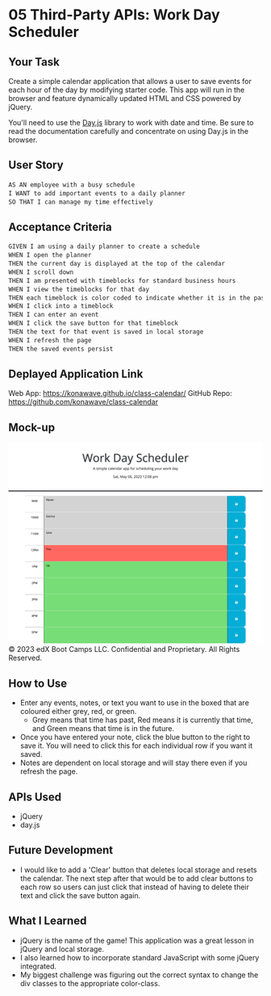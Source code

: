 # 05 Third-Party APIs: Work Day Scheduler

## Your Task

Create a simple calendar application that allows a user to save events for each hour of the day by modifying starter code. This app will run in the browser and feature dynamically updated HTML and CSS powered by jQuery.

You'll need to use the [Day.js](https://day.js.org/en/) library to work with date and time. Be sure to read the documentation carefully and concentrate on using Day.js in the browser.

## User Story

```md
AS AN employee with a busy schedule
I WANT to add important events to a daily planner
SO THAT I can manage my time effectively
```

## Acceptance Criteria

```md
GIVEN I am using a daily planner to create a schedule
WHEN I open the planner
THEN the current day is displayed at the top of the calendar
WHEN I scroll down
THEN I am presented with timeblocks for standard business hours
WHEN I view the timeblocks for that day
THEN each timeblock is color coded to indicate whether it is in the past, present, or future
WHEN I click into a timeblock
THEN I can enter an event
WHEN I click the save button for that timeblock
THEN the text for that event is saved in local storage
WHEN I refresh the page
THEN the saved events persist
```
## Deplayed Application Link
Web App: https://konawave.github.io/class-calendar/
GitHub Repo: https://github.com/konawave/class-calendar

## Mock-up
![Image of schedule mock-up](./02-Challenge/Assets/calendar-mock.jpg)
© 2023 edX Boot Camps LLC. Confidential and Proprietary. All Rights Reserved.

## How to Use

* Enter any events, notes, or text you want to use in the boxed that are coloured either grey, red, or green.
  * Grey means that time has past, Red means it is currently that time, and Green means that time is in the future.
* Once you have entered your note, click the blue button to the right to save it. You will need to click this for each individual row if you want it saved. 
* Notes are dependent on local storage and will stay there even if you refresh the page.

## APIs Used

* jQuery
* day.js

## Future Development

* I would like to add a 'Clear' button that deletes local storage and resets the calendar. The next step after that would be to add clear buttons to each row so users can just click that instead of having to delete their text and click the save button again. 

## What I Learned

* jQuery is the name of the game! This application was a great lesson in jQuery and local storage. 
* I also learned how to incorporate standard JavaScript with some jQuery integrated. 
* My biggest challenge was figuring out the correct syntax to change the div classes to the appropriate color-class. 



